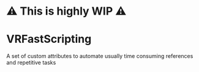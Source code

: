 # ⚠ This is highly WIP ⚠

# VRFastScripting
 A set of custom attributes to automate usually time consuming references and repetitive tasks
